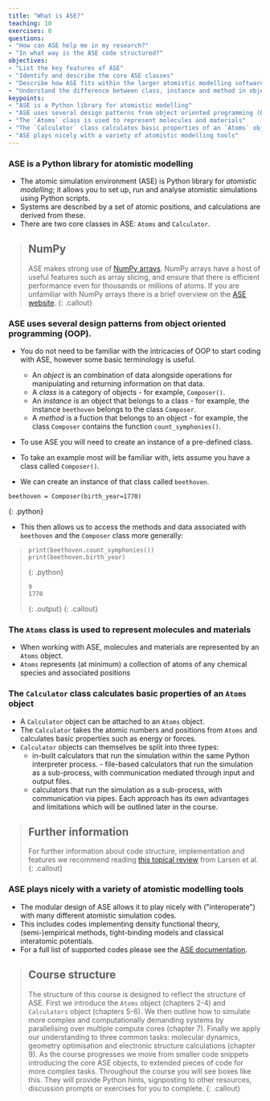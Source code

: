 ```yaml
---
title: "What is ASE?"
teaching: 10
exercises: 0
questions:
- "How can ASE help me in my research?"
- "In what way is the ASE code structured?"
objectives:
- "List the key features of ASE"
- "Identify and describe the core ASE classes"
- "Describe how ASE fits within the larger atomistic modelling software ecosystem"
- "Understand the difference between class, instance and method in object oriented programming"
keypoints:
- "ASE is a Python library for atomistic modelling"
- "ASE uses several design patterns from object oriented programming (OOP)"
- "The `Atoms` class is used to represent molecules and materials"
- "The `Calculator` class calculates basic properties of an `Atoms` object"
- "ASE plays nicely with a variety of atomistic modelling tools"
---
```


### ASE is a Python library for atomistic modelling

- The atomic simulation environment (ASE) is Python library for _atomistic modelling_; it allows you to set up, run and analyse atomistic simulations using Python scripts. 
- Systems are described by a set of atomic positions, and calculations are derived from these.
- There are two core classes in ASE: `Atoms` and `Calculator`.

> ## NumPy
> ASE makes strong use of [NumPy arrays](). NumPy arrays have a host of useful features such as
> array slicing, and ensure that there is efficient performance even for thousands or millions
> of atoms. If you are unfamiliar with NumPy arrays there is a 
> brief overview on the [ASE website]().
{: .callout}

### ASE uses several design patterns from object oriented programming (OOP). 

- You do not need to be familiar with the intricacies of OOP to start coding with
ASE, however some basic terminology is useful.
	- An *object* is an combination of data alongside operations for manipulating and returning information on that data.
	- A *class* is a category of objects - for example, `Composer()`.
	- An *instance* is an object that belongs to a class - for example, the instance `beethoven` belongs to the class `Composer`.
	- A *method* is a fuction that belongs to an object - for example, the class `Composer`  contains the function `count_symphonies()`.

- To use ASE you will need to create an instance of a pre-defined class. 
- To take an example most will be familiar with, lets assume you have a class called `Composer()`.
- We can create an instance of that class called `beethoven`.

~~~
beethoven = Composer(birth_year=1770)
~~~
{: .python}

- This then allows us to access the methods and data associated with `beethoven` and the `Composer` class more generally:

> ~~~
> print(beethoven.count_symphonies())
> print(beethoven.birth_year)
> ~~~
> {: .python}
> ~~~
> 9
> 1770
> ~~~
> {: .output}
{: .callout}

### The `Atoms` class is used to represent molecules and materials

- When working with ASE, molecules and materials are represented by an `Atoms` object. 
- `Atoms` represents (at minimum) a collection of atoms of any chemical species and associated positions

### The `Calculator` class calculates basic properties of an `Atoms` object

- A `Calculator` object can be attached to an `Atoms` object. 
- The `Calculator` takes the atomic numbers and positions from `Atoms` and calculates basic properties such as energy or forces. 
- `Calculator` objects can themselves be split into three types: 
	- in-built calculators that run the simulation within the same Python interpreter process. - file-based calculators that run the simulation as a sub-process, with communication mediated through input and output files.
	- calculators that run the simulation as a sub-process, with communication via pipes. Each approach has its own advantages and limitations which will be outlined later in the course.

> ## Further information
> For further information about code structure, implementation and features we recommend
> reading [this topical review](https://dx.doi.org/10.1088/1361-648X/aa680e) from Larsen et al.
{: .callout}

### ASE plays nicely with a variety of atomistic modelling tools

- The modular design of ASE allows it to play nicely with ("interoperate") with many different atomistic simulation codes. 
- This includes codes implementing density functional theory, (semi-)empirical methods, tight-binding models and classical interatomic potentials. 
- For a full list of supported codes please see the [ASE documentation]().

> ## Course structure
> The structure of this course is designed to reflect the structure of ASE. 
> First we introduce the `Atoms` object (chapters 2-4) and `Calculators` object (chapters 5-6). 
> We then outline how to simulate more complex and computationally demanding systems by parallelising over multiple compute cores (chapter 7). 
> Finally we apply our understanding to three common tasks: molecular dynamics, geometry optimisation and electronic structure calculations (chapter 9).
> As the course progresses we move from smaller code snippets introducing the core ASE objects, to extended pieces of code for more complex tasks.
> Throughout the course you will see boxes like this. They will provide Python hints, signposting to other resources, discussion prompts or exercises for you to complete.
{: .callout}





